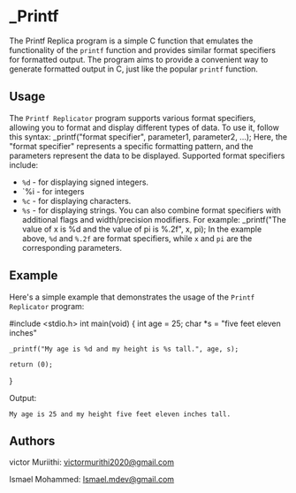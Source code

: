 # _Printf
The Printf Replica program is a simple C function that emulates the functionality of the `printf` function and provides similar format specifiers for formatted output. The program aims to provide a convenient way to generate formatted output in C, just like the popular `printf` function.
## Usage
The `Printf Replicator` program supports various format specifiers, allowing you to format and display different types of data. To use it, follow this syntax:
_printf("format specifier", parameter1, parameter2, ...);
Here, the "format specifier" represents a specific formatting pattern, and the parameters represent the data to be displayed.
Supported format specifiers include:
- `%d` - for displaying signed integers.
- `%i - for integers
- `%c` - for displaying characters.
- `%s` - for displaying strings.
You can also combine format specifiers with additional flags and width/precision modifiers. For example:
_printf("The value of x is %d and the value of pi is %.2f", x, pi);
In the example above, `%d` and `%.2f` are format specifiers, while `x` and `pi` are the corresponding parameters.
## Example
Here's a simple example that demonstrates the usage of the `Printf Replicator` program:

#include <stdio.h>
int main(void) 
{
    int age = 25;
    char *s = "five feet eleven inches"

    _printf("My age is %d and my height is %s tall.", age, s);

    return (0);
}

Output:

	My age is 25 and my height five feet eleven inches tall.
## Authors
victor Muriithi: victormurithi2020@gmail.com

Ismael Mohammed: Ismael.mdev@gmail.com

